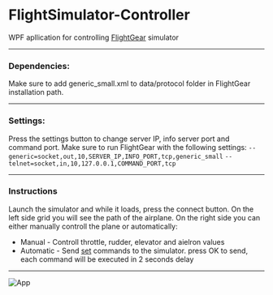 # FlightSimulator-Controller
WPF apllication for controlling [FlightGear](http://home.flightgear.org/) simulator

------------
### Dependencies:
Make sure to add generic_small.xml to data/protocol folder in FlightGear installation path.

------------

### Settings:
Press the settings button to change server IP, info server port and  command port.
Make sure to run FlightGear with the following settings:
`--generic=socket,out,10,SERVER_IP,INFO_PORT,tcp,generic_small`
`--telnet=socket,in,10,127.0.0.1,COMMAND_PORT,tcp`

------------

### Instructions
Launch the simulator and while it loads, press the connect button.
On the left side grid you will see the path of the airplane.
On the right side you can either manually controll the plane or automatically:
- Manual - Controll throttle, rudder, elevator and aielron values
- Automatic - Send [set](http://wiki.flightgear.org/Telnet_usage#set) commands to the simulator. press OK to send, each command will be executed in 2 seconds delay

------------

![‏‏App](https://user-images.githubusercontent.com/40210928/56092903-fb0f4f00-5eca-11e9-9d41-c457e0f0280e.PNG)



